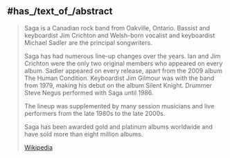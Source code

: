 
## #has_/text_of_/abstract 

> Saga is a Canadian rock band from Oakville, Ontario. 
> Bassist and keyboardist Jim Crichton 
> and Welsh-born vocalist and keyboardist Michael Sadler are the principal songwriters.
>
> Saga has had numerous line-up changes over the years. 
> Ian and Jim Crichton were the only two original members who appeared on every album. 
> Sadler appeared on every release, apart from the 2009 album The Human Condition. 
> Keyboardist Jim Gilmour was with the band from 1979, 
> making his debut on the album Silent Knight. 
> Drummer Steve Negus performed with Saga until 1986. 
> 
> The lineup was supplemented by many session musicians and live performers 
> from the late 1980s to the late 2000s.
>
> Saga has been awarded gold and platinum albums worldwide 
> and have sold more than eight million albums.
>
> [Wikipedia](https://en.wikipedia.org/wiki/Saga%20(band))







